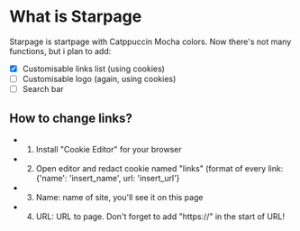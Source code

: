 # What is Starpage
Starpage is startpage with Catppuccin Mocha colors. Now there's not many functions, but i plan to add:
- [x] Customisable links list (using cookies)
- [ ] Customisable logo (again, using cookies)
- [ ] Search bar

## How to change links?
- 1. Install "Cookie Editor" for your browser
- 2. Open editor and redact cookie named "links" (format of every link: {'name': 'insert_name', url: 'insert_url'}
- 3. Name: name of site, you'll see it on this page
- 4. URL: URL to page. Don't forget to add "https://" in the start of URL! 